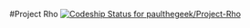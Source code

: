 #Project Rho
[ ![Codeship Status for paulthegeek/Project-Rho](https://www.codeship.io/projects/f8299b80-2e38-0132-d30c-4adef3b19db7/status)](https://www.codeship.io/projects/39335)
